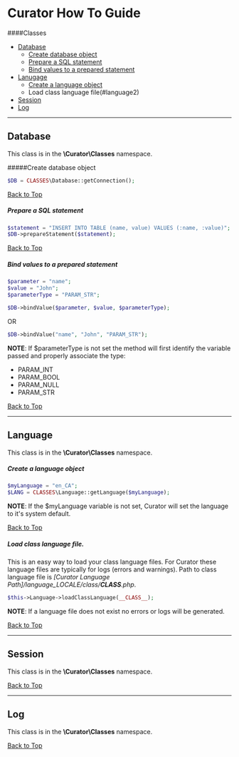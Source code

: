 # <a id="topguide"></a>Curator How To Guide

####Classes
- [Database](#database)
  - [Create database object](#database1)
  - [Prepare a SQL statement](#database2)
  - [Bind values to a prepared statement](#database3)
- [Lanugage](#language)
  - [Create a language object](#language1)
  - Load class language file(#language2)
- [Session](#session)
- [Log](#log)

* * *

## <a id="database"></a>Database
This class is in the **\Curator\Classes** namespace.

#####Create database object<a id="database1"></a>
```php
$DB = CLASSES\Database::getConnection();
```

[Back to Top](#topguide)

##### <a id="database2"></a>Prepare a SQL statement
```php
$statement = "INSERT INTO TABLE (name, value) VALUES (:name, :value)";
$DB->prepareStatement($statement);
```

[Back to Top](#topguide)

##### <a id="database3"></a>Bind values to a prepared statement
```php
$parameter = "name";
$value = "John";
$parameterType = "PARAM_STR";

$DB->bindValue($parameter, $value, $parameterType);
```
OR
```php
$DB->bindValue("name", "John", "PARAM_STR");
```

**NOTE**: If $parameterType is not set the method will first identify the variable passed and properly associate the type:
- PARAM_INT
- PARAM_BOOL
- PARAM_NULL
- PARAM_STR

[Back to Top](#topguide)

* * *

## <a id="language"></a>Language
This class is in the **\Curator\Classes** namespace.

##### <a id="language1"></a>Create a language object
```php
$myLanguage = "en_CA";
$LANG = CLASSES\Language::getLanguage($myLanguage);
```

**NOTE**: If the $myLanguage variable is not set, Curator will set the language to it's system default.

[Back to Top](#topguide)

##### <a id="language2"></a>Load class language file.
This is an easy way to load your class language files. For Curator these language files are typically for logs (errors and warnings). Path to class language file is *[Curator Language Path]/language_LOCALE/class/__CLASS__.php*.
```php
$this->Language->loadClassLanguage(__CLASS__);
```

**NOTE**: If a language file does not exist no errors or logs will be generated.

[Back to Top](#topguide)

* * *

## <a id="session"></a>Session
This class is in the **\Curator\Classes** namespace.

[Back to Top](#topguide)

* * *

## <a id="log"></a>Log
This class is in the **\Curator\Classes** namespace.

[Back to Top](#topguide)